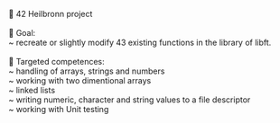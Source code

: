 :rocket: 42 Heilbronn project <br />
<br />
:dart: Goal: <br />
  ~ recreate or slightly modify 43 existing functions in the library of libft. <br />
<br />
:medal_sports: Targeted competences: <br />
  ~ handling of arrays, strings and numbers<br />
  ~ working with two dimentional arrays<br />
  ~ linked lists<br />
  ~ writing numeric, character and string values to a file descriptor<br />
  ~ working with Unit testing<br />
 
